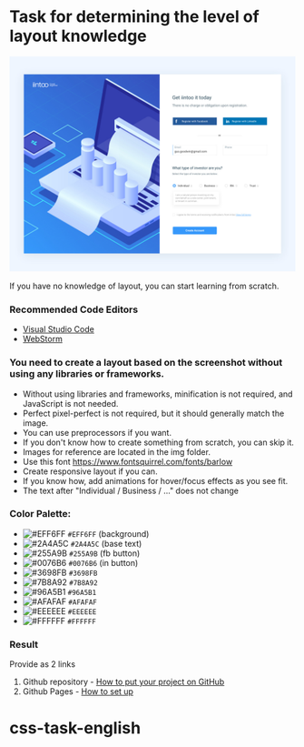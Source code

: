 # Task for determining the level of layout knowledge

![Template](/template.jpg)

If you have no knowledge of layout, you can start learning from scratch.

### Recommended Code Editors
- [Visual Studio Code](https://code.visualstudio.com/)
- [WebStorm](https://www.jetbrains.com/webstorm/)

### You need to create a layout based on the screenshot without using any libraries or frameworks.

- Without using libraries and frameworks, minification is not required, and JavaScript is not needed.
- Perfect pixel-perfect is not required, but it should generally match the image.
- You can use preprocessors if you want.
- If you don't know how to create something from scratch, you can skip it.
- Images for reference are located in the img folder.
- Use this font https://www.fontsquirrel.com/fonts/barlow
- Create responsive layout if you can.
- If you know how, add animations for hover/focus effects as you see fit.
- The text after "Individual / Business / ..." does not change

### Color Palette:

- ![#EFF6FF](https://placehold.it/15/EFF6FF/000000?text=+) `#EFF6FF` (background)
- ![#2A4A5C](https://placehold.it/15/2A4A5C/000000?text=+) `#2A4A5C` (base text)
- ![#255A9B](https://placehold.it/15/255A9B/000000?text=+) `#255A9B` (fb button)
- ![#0076B6](https://placehold.it/15/0076B6/000000?text=+) `#0076B6` (in button)
- ![#3698FB](https://placehold.it/15/3698FB/000000?text=+) `#3698FB`
- ![#7B8A92](https://placehold.it/15/7B8A92/000000?text=+) `#7B8A92`
- ![#96A5B1](https://placehold.it/15/96A5B1/000000?text=+) `#96A5B1`
- ![#AFAFAF](https://placehold.it/15/AFAFAF/000000?text=+) `#AFAFAF`
- ![#EEEEEE](https://placehold.it/15/EEEEEE/000000?text=+) `#EEEEEE`
- ![#FFFFFF](https://placehold.it/15/FFFFFF/000000?text=+) `#FFFFFF`

### Result
Provide as 2 links
1) Github repository - [How to put your project on GitHub](https://youtu.be/qMck70tLDuo?feature=shared)
2) Github Pages - [How to set up](https://developer.mozilla.org/en-US/docs/Learn/Common_questions/Tools_and_setup/Using_GitHub_pages)
# css-task-english

